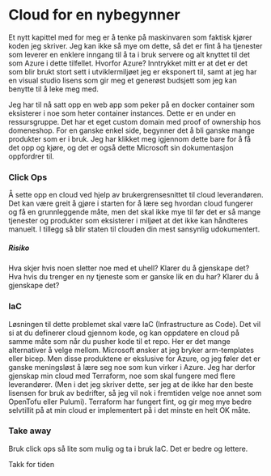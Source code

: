 # Cloud for en nybegynner

Et nytt kapittel med for meg er å tenke på maskinvaren som faktisk kjører koden jeg skriver. Jeg kan ikke så mye om dette, så det er fint å ha tjenester som leverer en enklere inngang til å ta i bruk servere og alt knyttet til det som Azure i dette tilfellet. Hvorfor Azure? Inntrykket mitt er at det er det som blir brukt stort sett i utviklermiljøet jeg er eksponert til, samt at jeg har en visual studio lisens som gir meg et generøst budsjett som jeg kan benytte til å leke meg med. 

Jeg har til nå satt opp en web app som peker på en docker container som eksisterer i noe som heter container instances. Dette er en under en ressursgruppe. Det har et eget custom domain med proof of ownership hos domeneshop. For en ganske enkel side, begynner det å bli ganske mange produkter som er i bruk. Jeg har klikket meg igjennom dette bare for å få det opp og kjøre, og det er også dette Microsoft sin dokumentasjon oppfordrer til.

### Click Ops

Å sette opp en cloud ved hjelp av brukergrensesnittet til cloud leverandøren.
Det kan være greit å gjøre i starten for å lære seg hvordan cloud fungerer og få en grunnleggende måte, men det skal ikke mye til før det er så mange tjenester og produkter som eksisterer i miljøet at det ikke kan håndteres manuelt. I tillegg så blir staten til clouden din mest sansynlig udokumentert. 
##### Risiko
Hva skjer hvis noen sletter noe med et uhell? Klarer du å gjenskape det? Hva hvis du trenger en ny tjeneste som er ganske lik en du har? Klarer du å gjenskape det? 

### IaC

Løsningen til dette problemet skal være IaC (Infrastructure as Code). Det vil si at du definerer cloud gjennom kode, og kan oppdatere en cloud på samme måte som når du pusher kode til et repo. Her er det mange alternativer å velge mellom. Microsoft ønsker at jeg bryker arm-templates eller bicep. Men disse produktene er ekslusive for Azure, og jeg føler det er ganske meningsløst å lære seg noe som kun virker i Azure. 
Jeg har derfor gjenskap min cloud med Terraform, noe som skal fungere med flere leverandører. (Men i det jeg skriver dette, ser jeg at de ikke har den beste lisensen for bruk av bedrifter, så jeg vil nok i fremtiden velge noe annet som OpenTofu eller Pulumi). Terraform har fungert fint, og gir meg mye bedre selvtillit på at min cloud er implementert på i det minste en helt OK måte.

### Take away

Bruk click ops så lite som mulig og ta i bruk IaC. Det er bedre og lettere.


Takk for tiden